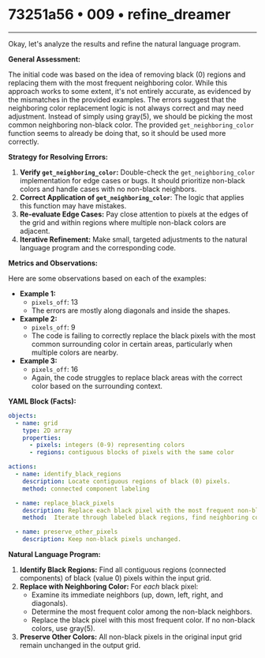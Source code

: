# 73251a56 • 009 • refine_dreamer

---
Okay, let's analyze the results and refine the natural language program.

**General Assessment:**

The initial code was based on the idea of removing black (0) regions and replacing them with the most frequent neighboring color. While this approach works to some extent, it's not entirely accurate, as evidenced by the mismatches in the provided examples. The errors suggest that the neighboring color replacement logic is not always correct and may need adjustment. Instead of simply using gray(5), we should be picking the most common neighboring non-black color. The provided `get_neighboring_color` function seems to already be doing that, so it should be used more correctly.

**Strategy for Resolving Errors:**

1.  **Verify `get_neighboring_color`:** Double-check the `get_neighboring_color` implementation for edge cases or bugs. It should prioritize non-black colors and handle cases with no non-black neighbors.
2.  **Correct Application of `get_neighboring_color`**: The logic that applies this function may have mistakes.
3.  **Re-evaluate Edge Cases:** Pay close attention to pixels at the edges of the grid and within regions where multiple non-black colors are adjacent.
4. **Iterative Refinement:** Make small, targeted adjustments to the natural language program and the corresponding code.

**Metrics and Observations:**

Here are some observations based on each of the examples:

*   **Example 1:**
    *   `pixels_off`: 13
    *    The errors are mostly along diagonals and inside the shapes.
*   **Example 2:**
    *   `pixels_off`: 9
    *   The code is failing to correctly replace the black pixels with the most common surrounding color in certain areas, particularly when multiple colors are nearby.
*   **Example 3:**
    *   `pixels_off`: 16
    *   Again, the code struggles to replace black areas with the correct color based on the surrounding context.

**YAML Block (Facts):**

```yaml
objects:
  - name: grid
    type: 2D array
    properties:
      - pixels: integers (0-9) representing colors
      - regions: contiguous blocks of pixels with the same color

actions:
  - name: identify_black_regions
    description: Locate contiguous regions of black (0) pixels.
    method: connected component labeling

  - name: replace_black_pixels
    description: Replace each black pixel with the most frequent non-black neighboring color.
    method:  Iterate through labeled black regions, find neighboring colors, replace with the mode.

  - name: preserve_other_pixels
    description: Keep non-black pixels unchanged.
```

**Natural Language Program:**

1.  **Identify Black Regions:** Find all contiguous regions (connected components) of black (value 0) pixels within the input grid.
2.  **Replace with Neighboring Color:** For *each* black pixel:
    *   Examine its immediate neighbors (up, down, left, right, and diagonals).
    *   Determine the most frequent color among the non-black neighbors.
    *   Replace the black pixel with this most frequent color. If no non-black colors, use gray(5).
3.  **Preserve Other Colors:** All non-black pixels in the original input grid remain unchanged in the output grid.

